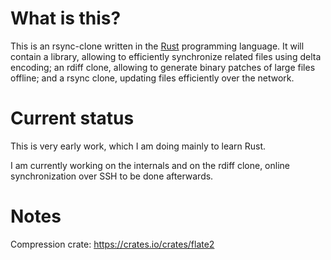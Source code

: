 What is this?
=============

This is an rsync-clone written in the [Rust](https://www.rust-lang.org/) programming language. It will contain a library, allowing to efficiently synchronize related files using delta encoding; an rdiff clone, allowing to generate binary patches of large files offline; and a rsync clone, updating files efficiently over the network.

Current status
==============

This is very early work, which I am doing mainly to learn Rust.

I am currently working on the internals and on the rdiff clone, online synchronization over SSH to be done afterwards.

Notes
=====

Compression crate: https://crates.io/crates/flate2
